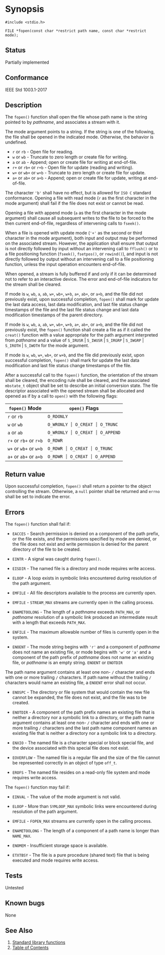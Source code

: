 # Synopsis

`#include <stdio.h>`

`FILE *fopen(const char *restrict path name, const char *restrict mode);`

## Status

Partially implemented

## Conformance

IEEE Std 1003.1-2017

## Description

The `fopen()` function shall open the file whose path name is the string pointed to by _pathname_, and associates a
stream with it.

The mode argument points to a string. If the string is one of the following, the file shall be opened in the indicated
mode. Otherwise, the behavior is undefined.

* `r` or `rb` - Open file for reading.
* `w` or `wb` - Truncate to zero length or create file for writing.
* `a` or `ab` - Append; open or create file for writing at end-of-file.
* `r+` or `rb+` or `r+b` - Open file for update (reading and writing).
* `w+` or `wb+` or `w+b` - Truncate to zero length or create file for update.
* `a+` or `ab+` or `a+b` - Append; open or create file for update, writing at end-of-file.

The
character `'b'` shall have no effect, but is allowed for `ISO C` standard conformance.  Opening a file with read mode
(`r` as the first character in the mode argument) shall fail if the file does not exist or cannot be read.

Opening a file with append mode (`a` as the first character in the mode argument) shall cause all subsequent writes to
the file to be forced to the then current end-of-file, regardless of intervening calls to `fseek()`.

When a file is opened with update mode (`'+'` as the second or third character in the mode argument), both input and
output may be performed on the associated stream. However, the application shall ensure that output is not directly
followed by input without an intervening call to `fflush()` or to a file positioning function (`fseek()`, `fsetpos()`,
or `rewind()`), and input is not directly followed by output without an intervening call to a file positioning function,
unless the input operation encounters end-of-file.

When opened, a stream is fully buffered if and only if it can be determined not to refer to an interactive device. The
error and end-of-file indicators for the stream shall be cleared.

If mode is `w`, `wb`, `a`, `ab`, `w+`, `wb+`, `w+b`, `a+`, `ab+`, or `a+b`, and the file did not previously exist, upon
successful completion, `fopen()` shall mark for update the last data access, last data modification, and last file
status change timestamps of the file and the last file status change and last data modification timestamps of the parent
directory.

If mode is `w`, `wb`, `a`, `ab`, `w+`, `wb+`, `w+b`, `a+`, `ab+`, or `a+b`, and the file did not previously exist, the
`fopen()` function shall create a file as if it called the `creat()` function with a value appropriate for the path
argument interpreted from _pathname_ and a value of `S_IRUSR` | `S_IWUSR` | `S_IRGRP` | `S_IWGRP` | `S_IROTH` |
`S_IWOTH` for the mode argument.

If mode is `w`, `wb`, `w+`, `wb+`, or `w+b`, and the file did previously exist, upon successful completion, `fopen()`
shall mark for update the last data modification and last file status change timestamps of the file.

After a successful call to the `fopen()` function, the orientation of the stream shall be cleared, the encoding
rule shall be cleared, and the associated `mbstate_t` object
shall be set to describe an initial conversion state.
The file descriptor associated with the opened stream shall be allocated and opened as if by a call to `open()` with the
following flags:

<!-- Here we are using Hebrew Punctuation Paseq (U+05C0), because of wrong formatting on Phoenix-RTOS website -->

| `fopen()` Mode         | `open()` Flags                        |
|------------------------|---------------------------------------|
| `r` or `rb`            | `O_RDONLY`                            |
| `w` or `wb`            | `O_WRONLY ׀ O_CREAT ׀ O_TRUNC`        |
| `a` or `ab`            | `O_WRONLY ׀ O_CREAT ׀ O_APPEND`       |
| `r+` or `rb+` or `r+b` | `O_RDWR`                              |
| `w+` or `wb+` or `w+b` | `O_RDWR ׀ O_CREAT ׀ O_TRUNC`          |
| `a+` or `ab+` or `a+b` | `O_RDWR ׀ O_CREAT ׀ O_APPEND`         |

## Return value

Upon successful completion, `fopen()` shall return a pointer to the object controlling the stream. Otherwise, a `null`
pointer shall be returned and `errno` shall be set to indicate the error.

## Errors

The `fopen()` function shall fail if:

* `EACCES` - Search permission is denied on a component of the path prefix, or the file exists, and the permissions
 specified by mode are denied, or the file does not exist and write permission is denied for the parent directory of the
 file to be created.

* `EINTR` - A signal was caught during `fopen()`.

* `EISDIR` - The named file is a directory and mode requires write access.

* `ELOOP` - A loop exists in symbolic links encountered during resolution of the path argument.

* `EMFILE` - All file descriptors available to the process are currently open.

* `EMFILE` - `STREAM_MAX` streams are currently open in the calling process.

* `ENAMETOOLONG` - The length of a _pathname_ exceeds `PATH_MAX`, or _pathname_ resolution of a symbolic link produced
 an intermediate result with a length that exceeds `PATH_MAX`.

* `ENFILE` - The maximum allowable number of files is currently open in the system.

* `ENOENT` - The mode string begins with `'r'` and a component of _pathname_ does not name an existing file, or mode
 begins with `'w'` or `'a'` and a component of the path prefix of _pathname_ does not name an existing file, or
 _pathname_ is an empty string. `ENOENT` or `ENOTDIR`

The path name argument contains at least one non- `/` character and ends with one or more trailing `/`
characters. If path name without the trailing `/` characters would name an existing file, a `ENOENT` error
shall not occur.

* `ENOSPC` - The directory or file system that would contain the new file cannot be expanded, the file does not exist,
 and the file was to be created.

* `ENOTDIR` - A component of the path prefix names an existing file that is neither a directory nor a symbolic link
 to a directory, or the path name argument contains at least one non- `/` character and ends with one or more
 trailing `/` characters and the last path name component names an existing file that is neither a directory nor a
 symbolic link to a directory.

* `ENXIO` - The named file is a character special or block special file, and the device associated with this special
file does not exist.

* `EOVERFLOW` - The named file is a regular file and the size of the file cannot be represented correctly in an object
of type `off_t`.

* `EROFS` - The named file resides on a read-only file system and mode requires write access.

The `fopen()` function may fail if:

* `EINVAL` - The value of the mode argument is not valid.

* `ELOOP` - More than `SYMLOOP_MAX` symbolic links were encountered during resolution of the path argument.

* `EMFILE` - `FOPEN_MAX` streams are currently open in the calling process.

* `ENAMETOOLONG` - The length of a component of a path name is longer than `NAME_MAX`.

* `ENOMEM` - Insufficient storage space is available.

* `ETXTBSY` - The file is a pure procedure (shared text) file that is being executed and mode requires write access.

## Tests

Untested

## Known bugs

None

## See Also

1. [Standard library functions](../README.md)
2. [Table of Contents](../../../README.md)
